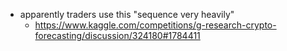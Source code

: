 - apparently traders use this "sequence very heavily"
	- https://www.kaggle.com/competitions/g-research-crypto-forecasting/discussion/324180#1784411